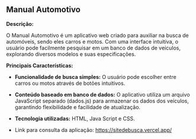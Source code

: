 ## Manual Automotivo

**Descrição:**

O Manual Automotivo é um aplicativo web criado para auxiliar na busca de automóveis, sendo eles carros e motos. Com uma interface intuitiva, o usuário pode facilmente pesquisar em um banco de dados de veículos, explorando diversos modelos e suas especificações.

**Principais Características:**

* **Funcionalidade de busca simples:** O usuário pode escolher entre carros ou motos através de botões intuitivos.
* **Conteúdo baseado em banco de dados:** O aplicativo utiliza um arquivo JavaScript separado (dados.js) para armazenar os dados dos veículos, garantindo flexibilidade e facilidade de atualização.
* **Tecnologia utilizadas:**  HTML, Java Script e CSS.

* Link para consulta da aplicação: https://sitedebusca.vercel.app/
